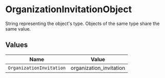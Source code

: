 # OrganizationInvitationObject

String representing the object's type. Objects of the same type share the same value.



## Values

| Name                     | Value                    |
| ------------------------ | ------------------------ |
| `OrganizationInvitation` | organization_invitation  |